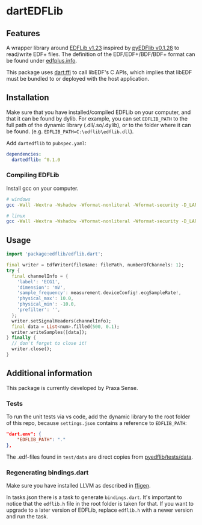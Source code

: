 # dartEDFLib

## Features

A wrapper library around [EDFLib v1.23](https://gitlab.com/Teuniz/EDFlib/-/tree/v1.23) inspired by [pyEDFlib v0.1.28](https://github.com/holgern/pyedflib/tree/v0.1.28) to read/write EDF+ files.
The definition of the EDF/EDF+/BDF/BDF+ format can be found under [edfplus.info](https://edfplus.info).

This package uses [dart:ffi](https://dart.dev/guides/libraries/c-interop) to call libEDF's C APIs, which implies that libEDF must be bundled to or deployed with the host application.

## Installation

Make sure that you have installed/compiled EDFLib on your computer, and that it can be found by dylib.
For example, you can set `EDFLIB_PATH` to the full path of the dynamic library (.dll/.so/.dylib), or to the folder where it can be found. (e.g. `EDFLIB_PATH=C:\edflib\edflib.dll`).

Add `dartedflib` to `pubspec.yaml`:

```yaml
dependencies:
  dartedflib: ^0.1.0
```

### Compiling EDFLib

Install gcc on your computer.

```sh
# windows
gcc -Wall -Wextra -Wshadow -Wformat-nonliteral -Wformat-security -D_LARGEFILE64_SOURCE -D_LARGEFILE_SOURCE -shared edflib.c -o edflib.dll

# linux
gcc -Wall -Wextra -Wshadow -Wformat-nonliteral -Wformat-security -D_LARGEFILE64_SOURCE -D_LARGEFILE_SOURCE -shared edflib.c -o libedflib.so
```

## Usage

```dart
import 'package:edflib/edflib.dart';

final writer = EdfWriter(fileName: filePath, numberOfChannels: 1);
try {
  final channelInfo = {
    'label': 'ECG1',
    'dimension': 'mV',
    'sample_frequency': measurement.deviceConfig!.ecgSampleRate!,
    'physical_max': 10.0,
    'physical_min': -10.0,
    'prefilter': '',
  };
  writer.setSignalHeaders(channelInfo);
  final data = List<num>.filled(500, 0.1);
  writer.writeSamples([data]);
} finally {
  // don't forget to close it!
  writer.close();
}
```

## Additional information

This package is currently developed by Praxa Sense.

### Tests

To run the unit tests via vs code, add the dynamic library to the root folder of this repo, because `settings.json` contains a reference to `EDFLIB_PATH`:

```json
"dart.env": {
    "EDFLIB_PATH": "."
},
```

The .edf-files found in `test/data` are direct copies from [pyedflib/tests/data](https://github.com/holgern/pyedflib/tree/v0.1.28/pyedflib/tests/data).

### Regenerating bindings.dart

Make sure you have installed LLVM as described in [ffigen](https://pub.dev/packages/ffigen).

In tasks.json there is a task to generate `bindings.dart`. It's important to notice that the `edflib.h` file in the root folder is taken for that. If you want to upgrade to a later version of EDFLib, replace `edflib.h` with a newer version and run the task.
